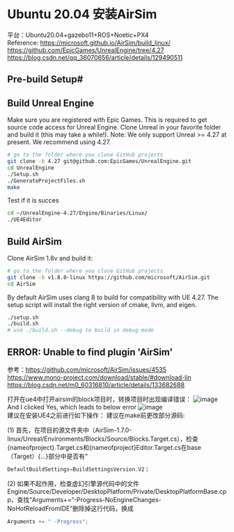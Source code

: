 # Ubuntu 20.04 安装AirSim

平台：Ubuntu20.04+gazebo11+ROS+Noetic+PX4
<br>
Reference:
https://microsoft.github.io/AirSim/build_linux/
<br>
https://github.com/EpicGames/UnrealEngine/tree/4.27
<br>
https://blog.csdn.net/qq_36070656/article/details/129490511
<br>

## Pre-build Setup#
## Build Unreal Engine
Make sure you are registered with Epic Games. This is required to get source code access for Unreal Engine.
Clone Unreal in your favorite folder and build it (this may take a while!). Note: We only support Unreal >= 4.27 at present. We recommend using 4.27.
```bash
# go to the folder where you clone GitHub projects
git clone -b 4.27 git@github.com:EpicGames/UnrealEngine.git
cd UnrealEngine
./Setup.sh
./GenerateProjectFiles.sh
make
```
Test if it is succes
```bash
cd ~/UnrealEngine-4.27/Engine/Binaries/Linux/
./UE4Editor
```


## Build AirSim
Clone AirSim 1.8v and build it:
```bash
# go to the folder where you clone GitHub projects
git clone -b v1.8.0-linux https://github.com/microsoft/AirSim.git
cd AirSim
```
By default AirSim uses clang 8 to build for compatibility with UE 4.27. The setup script will install the right version of cmake, llvm, and eigen.
```bash
./setup.sh
./build.sh
# use ./build.sh --debug to build in debug mode
```

## ERROR: Unable to find plugin 'AirSim'
参考：https://github.com/microsoft/AirSim/issues/4535
<br>
https://www.mono-project.com/download/stable/#download-lin
<br>
https://blog.csdn.net/m0_60316810/article/details/133682688
<br>

打开在ue4中打开airsim的block项目时，转换项目时出现编译错误：
![image](https://github.com/Luyao0LIU/ROS_Tutorials/assets/128677149/9323dc4e-e664-4af2-acdc-ccee0c1d0d6c)
And I clicked Yes, which leads to below error
![image](https://github.com/Luyao0LIU/ROS_Tutorials/assets/128677149/98100014-639b-4886-8dc2-7c4baf2c958b)
<br>
建议在安装UE4之前进行如下操作：
建议在make前更改部分源码:

(1) 首先，在项目的源文件夹中（AirSim-1.7.0-linux/Unreal/Environments/Blocks/Source/Blocks.Target.cs），检查{nameofproject}.Target.cs和{nameofproject}Editor.Target.cs在base（Target）{…}部分中是否有“
```c
DefaultBuildSettings=BuildSettingsVersion.V2；
```
(2) 如果不起作用，检查虚幻引擎源代码中的文件Engine/Source/Developer/DesktopPlatform/Private/DesktopPlatformBase.cpp，查找“Arguments+=”-Progress-NoEngineChanges-NoHotReloadFromIDE”删除掉这行代码，换成
```c
Arguments += " -Progress";
```




